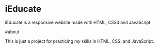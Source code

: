# iEducate
iEducate is a responsive website made with HTML, CSS3 and JavaScript


#about 

This is just a project for practicing my skills in HTML, CSS, and JavaScript.
